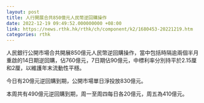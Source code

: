 ```yaml
---
layout: post
title: 人行開展合共850億元人民幣逆回購操作
date: 2022-12-19 09:49:52.000000000 +08:00
link: https://news.rthk.hk/rthk/ch/component/k2/1680453-20221219.htm
categories: rthk
---
```


人民銀行公開市場合共開展850億元人民幣逆回購操作，當中包括時隔逾兩個半月重啟的14日期逆回購，佔760億元，7日期佔90億元，中標利率分別持平於2.15厘和2厘，以維護年末流動性平穩。

今日有20億元逆回購到期，公開市場單日淨投放830億元。

本周共有490億元逆回購到期，周一至周四每日各20億元，周五為410億元。
